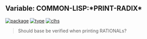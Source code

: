 ## Variable: COMMON-LISP:\*PRINT-RADIX\*
[![package](https://img.shields.io/badge/Package-COMMON--LISP-5f9ea0.svg?style=social&colorA=999999)](../) [![type](https://img.shields.io/badge/Type-Variable-5f9ea0.svg?style=social&colorA=999999)](../#variable) [![clhs](https://img.shields.io/badge/CLHS-*PRINT--RADIX*-5f9ea0.svg?style=social&colorA=999999)](http://www.lispworks.com/documentation/HyperSpec/Body/v_pr_bas.htm) 

> Should base be verified when printing RATIONALs?

